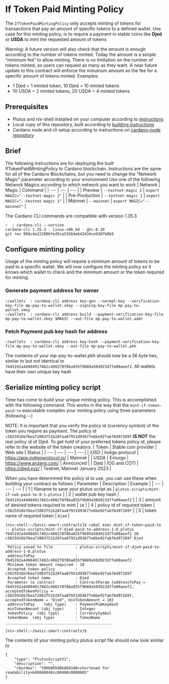 # If Token Paid Minting Policy
The `IfTokenPaidMintingPolicy` only accepts minting of tokens for transactions that pay an amount of specific tokens to a defined wallet.
Use case for this minting policy, is to require a payment in stable coins like **Djed** or **USDA** to mint the requested amount of tokens

Warning: A future version will also check that the amount is enough according to the number of tokens minted. Today the amount is a simple “minimum fee” to allow minting. There is no limitation on the number of tokens minted, so users can request as many as they want.
A near future update to this contract will enforce the minumum amount as the fee for a specific amount of tokens minted. 
Examples: 
- 1 Djed = 1 minted token, 10 Djed = 10 minted tokens
- 10 USDA = 2 minted tokens, 20 USDA = 4 minted tokens

## Prerequisites
- Plutus and nix-shell installed on your computer according to [instructions](installing-plutus.md)
- Local copy of this repository, built according to [building instructions](building-the-basic-smart-contracts-repo.md)
- Cardano node and cli setup according to instructions on [cardano-node repository](https://github.com/input-output-hk/cardano-node)

## Brief
The following instructions are for deploying the built IfTokenPaidMintingPolicy to Cardano blockchain.
Instructions are the same for all of the Cardano Blockchains, but you need to change the
"Network Magic" parameter according to your environment
Use one of the following Network Magics according to which network you want to work
| Network | Magic | Command |
| --- | --- | --- |
| Preview | `--testnet-magic 2` | `export MAGIC="--testnet-magic 2"` |
| Pre-Production | `--testnet-magic 1` | `export MAGIC="--testnet-magic 1"` |
| Mainnet | `--mainnet` | `export MAGIC="--mainnet"` |

The Cardano CLI commands are compatible with version 1.35.3
```
~  : cardano-cli --version
cardano-cli 1.35.3 - linux-x86_64 - ghc-8.10
git rev 950c4e222086fed5ca53564e642434ce9307b0b9
```

## Configure minting policy
Usage of the minting policy will require a minimum amount of tokens to be paid to a specific wallet. We will now configure the minting policy so it knows which wallet to check and the minimum amount or the token required for minting. 

### Generate payment address for owner
```
~/wallets  : cardano-cli address key-gen --normal-key --verification-key-file mp-pay-to-wallet.vkey --signing-key-file mp-pay-to-wallet.skey
~/wallets  : cardano-cli address build --payment-verification-key-file mp-pay-to-wallet.vkey $MAGIC --out-file mp-pay-to-wallet.addr
```

### Fetch Payment pub key hash for address
```
~/wallets  : cardano-cli address key-hash --payment-verification-key-file mp-pay-to-wallet.vkey --out-file mp-pay-to-wallet.pkh
```

The contents of your mp-pay-to-wallet.pkh should now be a 56 byte hex, similar to but not identical to `7b45192a44984917462c498270f8ba855f9689a50d923d7fa00aeef2`. 
All wallets have their own unique key hash

## Serialize minting policy script
Time has come to build your unique minting policy. This is accomplished with the following command.
This works in the way that the `mint-if-token-paid-to` executable compiles your minting policy using three parameters (following --)

NOTE: It is important that you verify the policy id (currency symbol) of the token you require as payment. The policy id `c5825916b76ea72083f51b28faa07931d93677e6be92fab76d97269f` **IS NOT** the real policy id of Djed.
To get hold of your preferred tokens policy id, please refer to the website of the token creators.
| Token | Stable coin provider | Web site | Status |
| --- | --- | --- | --- |
| iUSD | Indigo protocol | https://app.indigoprotocol.io/ | Mainnet |
| USDA | Emurgo | https://www.anzens.com/ | Announced |
| Djed | IOG and COTI | https://djed.xyz/ | Testnet, Mainnet January 2023 |


When you have determined the policy id to use, you can use these when building your contract as follows
| Parameter | Description | Example |
| --- | --- | --- |
| 1 | filename to save your plutus script as | `plutus-scripts/mint-if-nok-paid-to-0-1.plutus` |
| 2 | wallet pub key hash | `7b45192a44984917462c498270f8ba855f9689a50d923d7fa00aeef2` | 
| 3 | amount of desired tokens required to mint | `10` |
| 4 | policy id of required token | `c5825916b76ea72083f51b28faa07931d93677e6be92fab76d97269f` |
| 5 | token name of required token | `Djed` |
```
[nix-shell:~/basic-smart-contracts]$ cabal exec mint-if-token-paid-to -- plutus-scripts/mint-if-djed-paid-to-address-1-0.plutus 7b45192a44984917462c498270f8ba855f9689a50d923d7fa00aeef2 10 c5825916b76ea72083f51b28faa07931d93677e6be92fab76d97269f Djed
_______________________________________________
 Policy saved to file          : plutus-scripts/mint-if-djed-paid-to-address-1-0.plutus
 addressToPay                  : 7b45192a44984917462c498270f8ba855f9689a50d923d7fa00aeef2
 Minimum token amount required : 10
 Accepted token policy         : c5825916b76ea72083f51b28faa07931d93677e6be92fab76d97269f
 Accepted token name           : Djed
 Parameter to contract         : ContractParam {addressToPay = 7b45192a44984917462c498270f8ba855f9689a50d923d7fa00aeef2, acceptedTokenPolicy = c5825916b76ea72083f51b28faa07931d93677e6be92fab76d97269f, acceptedTokenName = "Djed", minTokenAmount = 10}
 addressToPay    (obj type)    : PaymentPubKeyHash
 minTokenAmount (obj type)     : Integer
 tokenPolicy  (obj type)       : CurrencySymbol
 tokenName  (obj type)         : TokenName
_______________________________________________

[nix-shell:~/basic-smart-contracts]$

```
The contents of your minting policy plutus script file should now look similar to
```
{
    "type": "PlutusScriptV1",
    "description": "",
    "cborHex": "590b89590b860100<shortened for readability>bd0048848cc00400c0088005"
}
```
